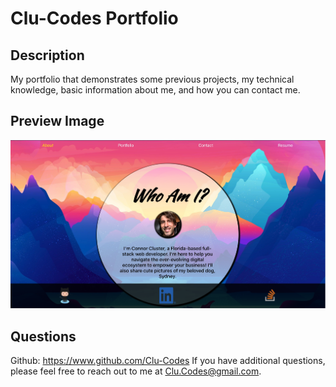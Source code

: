 # Clu-Codes Portfolio 
## Description
My portfolio that demonstrates some previous projects, my technical knowledge, basic information about me, and how you can contact me.
## Preview Image
![Snapshot of About Me Page, the home page, of my portfolio](./src/assets/Portfolio-Snapshot.png)
## Questions
Github: https://www.github.com/Clu-Codes
If you have additional questions, please feel free to reach out to me at Clu.Codes@gmail.com.
